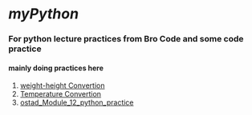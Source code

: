 <h1><b><i>myPython</i></b></h1>

<h3>For python lecture practices from Bro Code and some code practice</h3>
<h4><p> mainly doing practices here</p></h4>

<ol>
  <li>
    <a href = "https://github.com/SinathAhmed/myPython/blob/main/weight-heightConvert.py" target="_blank"> weight-height Convertion </a>
  </li>
  
  <li>
    <a href = "https://github.com/SinathAhmed/myPython/blob/main/TemperatureConvert.py" target="_blank"> Temperature Convertion </a>
  </li>

  <li>
    <a href = "https://github.com/SinathAhmed/myPython/blob/main/ostad_Module_12_python_practice.py" target="_blank"> ostad_Module_12_python_practice </a>
  </li>
</ol>

